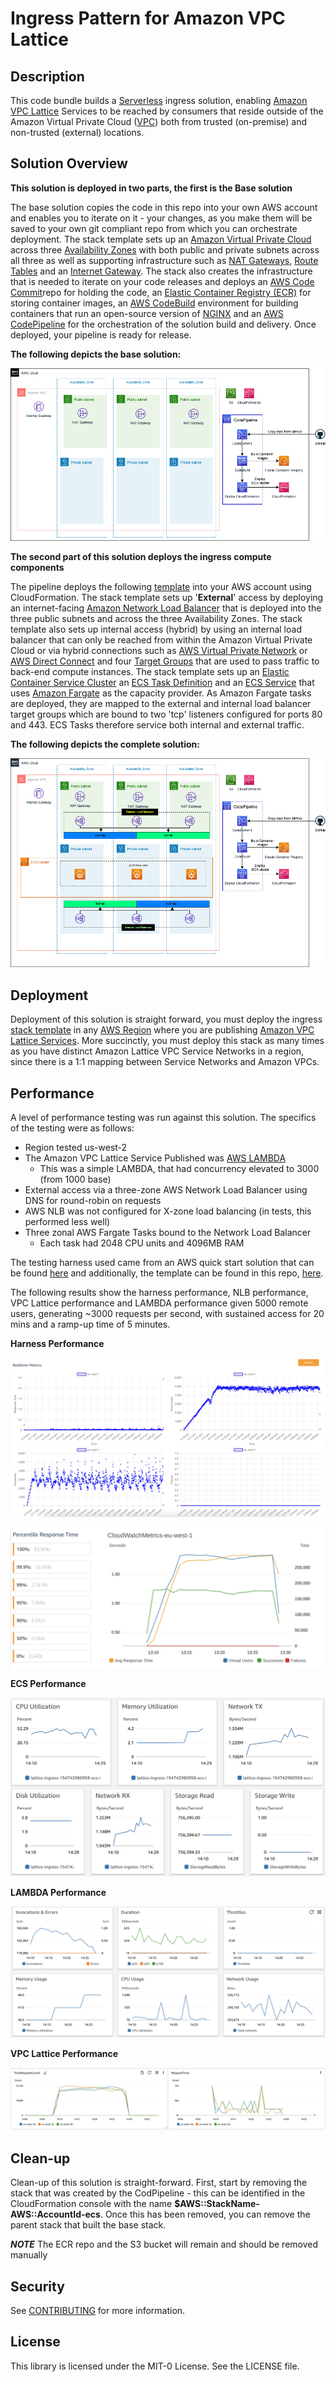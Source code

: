 # Ingress Pattern for Amazon VPC Lattice

## Description

This code bundle builds a [Serverless](https://aws.amazon.com/serverless/) ingress solution, enabling [Amazon VPC Lattice](https://aws.amazon.com/vpc/lattice/) Services to be reached by consumers that reside outside of the Amazon Virtual Private Cloud ([VPC](https://docs.aws.amazon.com/vpc/latest/userguide/what-is-amazon-vpc.html)) both from trusted (on-premise) and non-trusted (external) locations.

## Solution Overview

**This solution is deployed in two parts, the first is the Base solution** 

The base solution copies the code in this repo into your own AWS account and enables you to iterate on it - your changes, as you make them will be saved to your own git compliant repo from which you can orchestrate deployment. The stack template sets up an [Amazon Virtual Private Cloud](https://docs.aws.amazon.com/vpc/latest/userguide/what-is-amazon-vpc.html) across three [Availability Zones](https://aws.amazon.com/about-aws/global-infrastructure/regions_az/) with both public and private subnets across all three as well as supporting infrastructure such as [NAT Gateways](https://docs.aws.amazon.com/vpc/latest/userguide/vpc-nat-gateway.html), [Route Tables](https://docs.aws.amazon.com/vpc/latest/userguide/VPC_Route_Tables.html) and an [Internet Gateway](https://docs.aws.amazon.com/vpc/latest/userguide/VPC_Internet_Gateway.html). The stack also creates the infrastructure that is needed to iterate on your code releases and deploys an [AWS Code Commit](https://aws.amazon.com/codecommit/)repo for holding the code, an [Elastic Container Registry (ECR)](https://aws.amazon.com/ecr/) for storing container images, an [AWS CodeBuild](https://aws.amazon.com/codebuild/) environment for building containers that run an open-source version of [NGINX](https://www.nginx.com/) and an [AWS CodePipeline](https://aws.amazon.com/codepipeline/) for the orchestration of the solution build and delivery. Once deployed, your pipeline is ready for release.

**The following depicts the base solution:**

![image](/img/nginx-docker-Base.drawio.png)

**The second part of this solution deploys the ingress compute components**

The pipeline deploys the following [template](/cloudformation/ecs/cluster.yaml) into your AWS account using CloudFormation. The stack template sets up '**External**' access by deploying an internet-facing [Amazon Network Load Balancer](https://docs.aws.amazon.com/elasticloadbalancing/latest/network/introduction.html) that is deployed into the three public subnets and across the three Availability Zones. The stack template also sets up internal access (hybrid) by using an internal load balancer that can only be reached from within the Amazon Virtual Private Cloud or via hybrid connections such as [AWS Virtual Private Network](https://docs.aws.amazon.com/vpc/latest/userguide/vpn-connections.html) or [AWS Direct Connect](https://docs.aws.amazon.com/directconnect/latest/UserGuide/Welcome.html) and four [Target Groups](https://docs.aws.amazon.com/elasticloadbalancing/latest/network/load-balancer-target-groups.html) that are used to pass traffic to back-end compute instances. The stack template sets up an [Elastic Container Service Cluster](https://aws.amazon.com/ecs/) an [ECS Task Definition](https://docs.aws.amazon.com/AmazonECS/latest/developerguide/task_definitions.html) and an [ECS Service](https://docs.aws.amazon.com/AmazonECS/latest/developerguide/ecs_services.html) that uses [Amazon Fargate](https://aws.amazon.com/fargate/) as the capacity provider. As Amazon Fargate tasks are deployed, they are mapped to the external and internal load balancer target groups which are bound to two 'tcp' listeners configured for ports 80 and 443. ECS Tasks therefore service both internal and external traffic.

**The following depicts the complete solution:**

![image](/img/nginx-docker-ECS-cluster.drawio.png)

## Deployment

Deployment of this solution is straight forward, you must deploy the ingress [stack template](/pipeline-stack.yml) in any [AWS Region](https://aws.amazon.com/about-aws/global-infrastructure/regions_az/) where you are publishing [Amazon VPC Lattice Services](https://docs.aws.amazon.com/vpc-lattice/latest/ug/services.html). More succinctly, you must deploy this stack as many times as you have distinct Amazon Lattice VPC Service Networks in a region, since there is a 1:1 mapping between Service Networks and Amazon VPCs.
  
## Performance

A level of performance testing was run against this solution. The specifics of the testing were as follows:

-   Region tested us-west-2
-   The Amazon VPC Lattice Service Published was [AWS LAMBDA](https://aws.amazon.com/lambda/)
    -   This was a simple LAMBDA, that had concurrency elevated to 3000 (from 1000 base)
-   External access via a three-zone AWS Network Load Balancer using DNS for round-robin on requests
-   AWS NLB was not configured for X-zone load balancing (in tests, this performed less well)
-   Three zonal AWS Fargate Tasks bound to the Network Load Balancer
    -   Each task had 2048 CPU units and 4096MB RAM

The testing harness used came from an AWS quick start solution that can be found [here](https://aws.amazon.com/solutions/implementations/distributed-load-testing-on-aws/) and additionally, the template can be found in this repo, [here](/load-test/distributed-load-testing-on-aws.template).

The following results show the harness performance, NLB performance, VPC Lattice performance and LAMBDA performance given 5000 remote users, generating ~3000 requests per second, with sustained access for 20 mins and a ramp-up time of 5 minutes.

**Harness Performance**

![image](/img/perf-testing-harness.png)

![image](/img/perf-testing-percentiles.png)

**ECS Performance**

![image](/img/perf-testing-ecs.png)

**LAMBDA Performance**

![image](/img/perf-testing-lambda.png)

**VPC Lattice Performance**

![image](/img/perf-testing-lattice.png)

## Clean-up

Clean-up of this solution is straight-forward. First, start by removing the stack that was created by the CodPipeline - this can be identified in the CloudFormation console with the name **$AWS::StackName-AWS::AccountId-ecs**. Once this has been removed, you can remove the parent stack that built the base stack. 

***NOTE*** The ECR repo and the S3 bucket will remain and should be removed manually

## Security

See [CONTRIBUTING](CONTRIBUTING.md#security-issue-notifications) for more information.

## License

This library is licensed under the MIT-0 License. See the LICENSE file.


